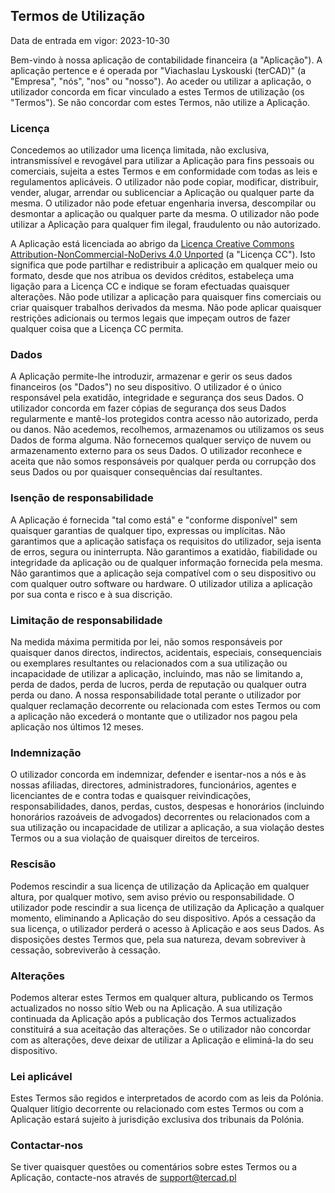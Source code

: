 ## Termos de Utilização

Data de entrada em vigor: 2023-10-30

Bem-vindo à nossa aplicação de contabilidade financeira (a "Aplicação"). A aplicação pertence e é operada por 
"Viachaslau Lyskouski (terCAD)" (a "Empresa", "nós", "nos" ou "nosso"). Ao aceder ou utilizar a aplicação, o utilizador 
concorda em ficar vinculado a estes Termos de utilização (os "Termos"). Se não concordar com estes Termos, não utilize 
a Aplicação.


### Licença

Concedemos ao utilizador uma licença limitada, não exclusiva, intransmissível e revogável para utilizar a Aplicação 
para fins pessoais ou comerciais, sujeita a estes Termos e em conformidade com todas as leis e regulamentos aplicáveis. 
O utilizador não pode copiar, modificar, distribuir, vender, alugar, arrendar ou sublicenciar a Aplicação ou qualquer 
parte da mesma. O utilizador não pode efetuar engenharia inversa, descompilar ou desmontar a aplicação ou qualquer 
parte da mesma. O utilizador não pode utilizar a Aplicação para qualquer fim ilegal, fraudulento ou não autorizado.

A Aplicação está licenciada ao abrigo da 
[Licença Creative Commons Attribution-NonCommercial-NoDerivs 4.0 Unported](https://creativecommons.org/licenses/by-nc-nd/4.0/deed.en)
(a "Licença CC"). Isto significa que pode partilhar e redistribuir a aplicação em qualquer meio ou formato, desde que 
nos atribua os devidos créditos, estabeleça uma ligação para a Licença CC e indique se foram efectuadas quaisquer 
alterações. Não pode utilizar a aplicação para quaisquer fins comerciais ou criar quaisquer trabalhos derivados da 
mesma. Não pode aplicar quaisquer restrições adicionais ou termos legais que impeçam outros de fazer qualquer coisa 
que a Licença CC permita.


### Dados

A Aplicação permite-lhe introduzir, armazenar e gerir os seus dados financeiros (os "Dados") no seu dispositivo. O 
utilizador é o único responsável pela exatidão, integridade e segurança dos seus Dados. O utilizador concorda em fazer 
cópias de segurança dos seus Dados regularmente e mantê-los protegidos contra acesso não autorizado, perda ou danos. 
Não acedemos, recolhemos, armazenamos ou utilizamos os seus Dados de forma alguma. Não fornecemos qualquer serviço de 
nuvem ou armazenamento externo para os seus Dados. O utilizador reconhece e aceita que não somos responsáveis por 
qualquer perda ou corrupção dos seus Dados ou por quaisquer consequências daí resultantes.


### Isenção de responsabilidade

A Aplicação é fornecida "tal como está" e "conforme disponível" sem quaisquer garantias de qualquer tipo, expressas ou 
implícitas. Não garantimos que a aplicação satisfaça os requisitos do utilizador, seja isenta de erros, segura ou 
ininterrupta. Não garantimos a exatidão, fiabilidade ou integridade da aplicação ou de qualquer informação fornecida 
pela mesma. Não garantimos que a aplicação seja compatível com o seu dispositivo ou com qualquer outro software ou 
hardware. O utilizador utiliza a aplicação por sua conta e risco e à sua discrição.


### Limitação de responsabilidade

Na medida máxima permitida por lei, não somos responsáveis por quaisquer danos directos, indirectos, acidentais, 
especiais, consequenciais ou exemplares resultantes ou relacionados com a sua utilização ou incapacidade de utilizar a 
aplicação, incluindo, mas não se limitando a, perda de dados, perda de lucros, perda de reputação ou qualquer outra 
perda ou dano. A nossa responsabilidade total perante o utilizador por qualquer reclamação decorrente ou relacionada 
com estes Termos ou com a aplicação não excederá o montante que o utilizador nos pagou pela aplicação nos últimos 12 
meses.


### Indemnização

O utilizador concorda em indemnizar, defender e isentar-nos a nós e às nossas afiliadas, directores, administradores, 
funcionários, agentes e licenciantes de e contra todas e quaisquer reivindicações, responsabilidades, danos, perdas, 
custos, despesas e honorários (incluindo honorários razoáveis de advogados) decorrentes ou relacionados com a sua 
utilização ou incapacidade de utilizar a aplicação, a sua violação destes Termos ou a sua violação de quaisquer 
direitos de terceiros.


### Rescisão

Podemos rescindir a sua licença de utilização da Aplicação em qualquer altura, por qualquer motivo, sem aviso prévio ou
responsabilidade. O utilizador pode rescindir a sua licença de utilização da Aplicação a qualquer momento, eliminando a 
Aplicação do seu dispositivo. Após a cessação da sua licença, o utilizador perderá o acesso à Aplicação e aos seus 
Dados. As disposições destes Termos que, pela sua natureza, devam sobreviver à cessação, sobreviverão à cessação.


### Alterações

Podemos alterar estes Termos em qualquer altura, publicando os Termos actualizados no nosso sítio Web ou na Aplicação. 
A sua utilização continuada da Aplicação após a publicação dos Termos actualizados constituirá a sua aceitação das 
alterações. Se o utilizador não concordar com as alterações, deve deixar de utilizar a Aplicação e eliminá-la do seu 
dispositivo.


### Lei aplicável

Estes Termos são regidos e interpretados de acordo com as leis da Polónia. Qualquer litígio decorrente ou relacionado 
com estes Termos ou com a Aplicação estará sujeito à jurisdição exclusiva dos tribunais da Polónia.


### Contactar-nos

Se tiver quaisquer questões ou comentários sobre estes Termos ou a Aplicação, contacte-nos através de support@tercad.pl
